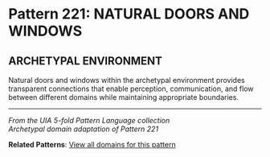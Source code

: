 # Pattern 221: NATURAL DOORS AND WINDOWS

## ARCHETYPAL ENVIRONMENT

Natural doors and windows within the archetypal environment provides transparent connections that enable perception, communication, and flow between different domains while maintaining appropriate boundaries.

---

*From the UIA 5-fold Pattern Language collection*  
*Archetypal domain adaptation of Pattern 221*

**Related Patterns**: [View all domains for this pattern](../../UIA/md/T221%20NATURAL%20DOORS%20AND%20WINDOWS.md)
